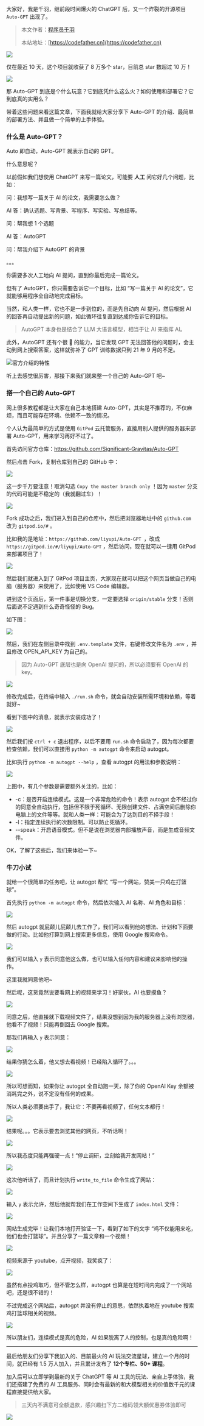 大家好，我是千羽，继前段时间爆火的 ChatGPT 后，又一个炸裂的开源项目 `Auto-GPT` 出现了。

> 本文作者：[程序员千羽](https://yuyuanweb.feishu.cn/wiki/Abldw5WkjidySxkKxU2cQdAtnah)
>
> 本站地址：[https://codefather.cn](https://codefather.cn)

![](https://pic.yupi.icu/5563/202311080949783.png)

仅在最近 10 天，这个项目就收获了 8 万多个 star，目前总 star 数超过 10 万！

![](https://pic.yupi.icu/5563/202311080949337.png)

那 Auto-GPT 到底是个什么玩意？它到底凭什么这么火？如何使用和部署它？它到底真的实用么？

带着这些问题来看这篇文章，下面我就给大家分享下 Auto-GPT 的介绍、最简单的部署方法、并且做一个简单的上手体验。

### 什么是 Auto-GPT？

Auto 即自动，Auto-GPT 就表示自动的 GPT。

什么意思呢？

以前假如我们想使用 ChatGPT 来写一篇论文，可能要 **人工** 问它好几个问题，比如：

问：我想写一篇关于 AI 的论文，我需要怎么做？

AI 答：确认选题、写背景、写程序、写实验、写总结等。

问：帮我想 1 个选题

AI 答：AutoGPT

问：帮我介绍下 AutoGPT 的背景

。。。

你需要多次人工地向 AI 提问，直到你最后完成一篇论文。

但有了 AutoGPT，你只需要告诉它一个目标，比如 “写一篇关于 AI 的论文”，它就能够用程序全自动地完成目标。

当然，和人类一样，它也不是一步到位的，而是先自动向 AI 提问，然后根据 AI 的回答再自动提出新的问题，如此循环往复直到达成你告诉它的目标。

> AutoGPT 本身也是结合了 LLM 大语言模型，相当于让 AI 来指挥 AI。

此外，AutoGPT 还有个很 🐂 的能力，当它发现 GPT 无法回答他的问题时，会主动到网上搜索答案，这样就弥补了 GPT 训练数据只到 21 年 9 月的不足。

![](https://pic.yupi.icu/5563/202311080949192.png)官方介绍的特性

听上去感觉很厉害，那接下来我们就来整一个自己的 Auto-GPT 吧~

### 搭一个自己的 Auto-GPT

网上很多教程都是让大家在自己本地搭建 Auto-GPT，其实是不推荐的，不仅麻烦，而且可能存在环境、依赖不一致的情况。

个人认为最简单的方式是使用 `GitPod` 云托管服务，直接用别人提供的服务器来部署 Auto-GPT，用来学习再好不过了。

首先访问官方仓库：https://github.com/Significant-Gravitas/Auto-GPT

然后点击 Fork，复制仓库到自己的 GitHub 中：

![](https://pic.yupi.icu/5563/202311080949480.png)

这一步千万要注意！取消勾选 `Copy the master branch only` ！因为 `master` 分支的代码可能是不稳定的（我就翻过车）！

![](https://pic.yupi.icu/5563/202311080949079.png)

Fork 成功之后，我们进入到自己的仓库中，然后把浏览器地址中的 `github.com` 改为 `gitpod.io/#` 。

比如我的是地址：`https://github.com/liyupi/Auto-GPT `，改成 `https://gitpod.io/#/liyupi/Auto-GPT` ，然后访问，现在就可以一键用 GitPod 来部署项目了！

![](https://pic.yupi.icu/5563/202311080949092.png)

然后我们就进入到了 GitPod 项目主页，大家现在就可以把这个网页当做自己的电脑（服务器）来使用了，比如使用 VS Code 编辑器。

进到这个页面后，第一件事是切换分支，一定要选择 `origin/stable` 分支！否则后面说不定遇到什么奇奇怪怪的 Bug。

如下图：

![](https://pic.yupi.icu/5563/202311080949651.png)

然后，我们在左侧目录中找到 `.env.template` 文件，右键修改文件名为 `.env` ，并且修改 OPEN_API_KEY 为自己的。

> 因为 Auto-GPT 底层也是向 OpenAI 提问的，所以必须要有 OpenAI 的 key。

![](https://pic.yupi.icu/5563/202311080949926.png)

修改完成后，在终端中输入 `./run.sh` 命令，就会自动安装所需环境和依赖，等着就好~

看到下图中的消息，就表示安装成功了！

![](https://pic.yupi.icu/5563/202311080949186.png)

然后我们按 `ctrl + c` 退出程序，以后不要用 `run.sh` 命令启动了，因为每次都要检查依赖，我们可以直接用 `python -m autogpt` 命令来启动 autogpt。

比如执行 `python -m autogpt --help` ，查看 autogpt 的用法和参数说明：

![](https://pic.yupi.icu/5563/202311080949690.png)

上图中，有几个参数是需要额外关注的，比如：

- -c：是否开启连续模式。这是一个非常危险的命令！表示 autogpt 会不经过你的同意全自动执行，包括但不限于死循环、无限创建文件、占满空间后删除你电脑上的文件等等。就和人类一样：可能会为了达到目的不择手段！
- -l：指定连续执行的次数限制。可以防止死循环。
- --speak：开启语音模式。但不是说在浏览器内部播放声音，而是生成音频文件。

OK，了解了这些后，我们来体验一下~

### 牛刀小试

就给一个很简单的任务吧，让 autogpt 帮忙 “写一个网站，赞美一只鸡在打篮球”。

首先执行 `python -m autogpt` 命令，然后依次输入 AI 名称、AI 角色和目标：

![](https://pic.yupi.icu/5563/202311080949431.png)

然后 autogpt 就屁颠儿屁颠儿去工作了，我们可以看到他的想法、计划和下面要做的行动。比如他打算到网上搜索更多信息，使用 Google 搜索命令。

![](https://pic.yupi.icu/5563/202311080949338.png)

我们可以输入 `y` 表示同意他这么做，也可以输入任何内容和建议来影响他的操作。

这里我就同意他吧~

然后呢，这货竟然说要看网上的视频来学习！好家伙，AI 也要摸鱼？

![](https://pic.yupi.icu/5563/202311080949250.png)

同意之后，他直接就下载视频文件了，结果没想到因为我的服务器上没有浏览器，他看不了视频！只能再倒回去 Google 搜索。

那我们再输入 `y` 表示同意：

![](https://pic.yupi.icu/5563/202311080949350.png)

结果你猜怎么着，他又想去看视频！已经陷入循环了。。。

![](https://pic.yupi.icu/5563/202311080949078.png)

所以可想而知，如果你让 autogpt 全自动跑一天，除了你的 OpenAI Key 余额被消耗完之外，说不定没有任何的成果。

所以人类必须要出手了，我让它：不要再看视频了，任何文本都行！

![](https://pic.yupi.icu/5563/202311080949673.png)

结果呢。。。它表示要去浏览其他的网页，不听话啊！

![](https://pic.yupi.icu/5563/202311080949398.png)

所以我态度只能再强硬一点！“停止调研，立刻给我开发网站！”

![](https://pic.yupi.icu/5563/202311080949231.png)

这次他听话了，而且计划执行 `write_to_file` 命令生成了网站：

![](https://pic.yupi.icu/5563/202311080949453.png)

输入 `y` 表示允许，然后他就帮我们在工作空间下生成了 `index.html` 文件：

![](https://pic.yupi.icu/5563/202311080949148.png)

网站生成完毕！让我们本地打开验证一下，看到了如下的文字 “鸡不仅能用来吃，他们也会打篮球”。并且分享了一篇文章和一个视频！

![](https://pic.yupi.icu/5563/202311080949447.png)

视频来源于 youtube，点开视频，我笑疯了：

![](https://pic.yupi.icu/5563/202311080949432.png)

虽然有点投鸡取巧，但不管怎么样，autogpt 也算是在短时间内完成了一个网站吧，还是很不错的！

不过完成这个网站后，autogpt 并没有停止的意思，依然执着地在 youtube 搜索鸡打篮球相关的视频。

![](https://pic.yupi.icu/5563/202311080950329.png)

所以朋友们，连续模式是真的危险，AI 如果脱离了人的控制，也是真的危险啊！

------

最后给朋友们分享下我加入的、目前最火的 AI 玩法交流星球，建立一个月的时间，就已经有 1.5 万人加入，并且累计发布了 **12个专栏、50+ 课程**。

加入后可以立即学到最新的关于 ChatGPT 等 AI 工具的玩法、亲自上手体验，我们还搭建了免费的 AI 工具服务、同时会有最新的和大模型相关的价值数千元的课程直接提供给大家。

> 三天内不满意可全额退款，感兴趣扫下方二维码领大额优惠券体验即可

![](https://pic.yupi.icu/5563/202311080950202.jpeg)